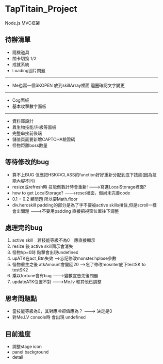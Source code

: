 # TapTitain_Project


Node.js
MVC框架

## 待辦清單
* 隨機道具
* 關卡切換 1/2
* 成就系統
* Loading圖片問題
-------------------
* Me也寫一個SKOPEN 放到skillArray裡面 迴圈確認文字變更
-------------------
* Cog面板
* 基本攻擊數字面板
-------------------
* 資料庫設計
* 異生物技能/升級等面板
* 完整串接前後端
* 儲值頁面要新增CAPTCHA驗證碼
* 怪物距離boss數量

## 等待修改的bug
* 算不上BUG 但應把HSK中CLASS的function好好重新分配到底下技能(因為技能內容不同)
* resize或refresh時 技能倒數計時會重新!  --->寫進LocalStorage裡面?
* how to get LocalStorage?    --->reset裡面，但尚未完善code
* 0.1 + 0.2 類問題 所以要Math.floor
* div.heroskill padding的部分是為了字不要被active skills擋住,但是scroll一樣會出問題 --->不要用padding 直接把視窗位置往下調整


## 處理完的bug
1. active skill　若技能等級不為0　應直接顯示
2. resize 後 active skill圖示會消失
3. 怪物hp=0時 點擊會出現undefined
4. upATK在act_Btn失效 -->忘記修改monster.hplose參數
5. 怪物重生之後 atkAmount會變回20  -->忘了修改mosnter底下testSK to testSK2
6. 乘以fortune會有bug  --->變數宣告先後問題
7. updateATK位置不對  --->Me.lv 和其他已調整

## 思考問題點
* 當技能等級為0，其對應冷卻值應為？   ---> 決定是0
* 對Me.LV console時 會出現 undefined

## 目前進度
* 調整stage icon
* panel background
* detail
